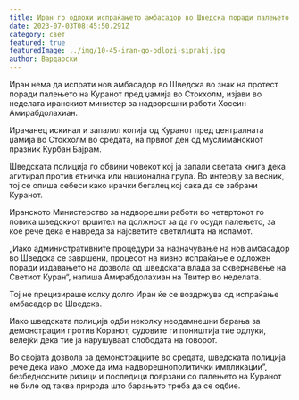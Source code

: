 ```yaml
---
title: Иран го одложи испраќањето амбасадор во Шведска поради палењето на Куранот
date: 2023-07-03T08:45:50.291Z
category: свет
featured: true
featuredImage: ../img/10-45-iran-go-odlozi-siprakj.jpg
author: Вардарски
---
```

Иран нема да испрати нов амбасадор во Шведска во знак на протест поради палењето на Куранот пред џамија во Стокхолм, изјави во неделата иранскиот министер за надворешни работи Хосеин Амирабдолахиан.

Ирачанец искинал и запалил копија од Куранот пред централната џамија во Стокхолм во средата, на првиот ден од муслиманскиот празник Курбан Бајрам.

Шведската полиција го обвини човекот кој ја запали светата книга дека агитирал против етничка или национална група. Во интервју за весник, тој се опиша себеси како ирачки бегалец кој сака да се забрани Куранот.

Иранското Министерство за надворешни работи во четвртокот го повика шведскиот вршител на должност за да го осуди палењето, за кое рече дека е навреда за најсветите светилишта на исламот.

„Иако административните процедури за назначување на нов амбасадор во Шведска се завршени, процесот на нивно испраќање е одложен поради издавањето на дозвола од шведската влада за сквернавење на Светиот Куран“, напиша Амирабдолахиан на Твитер во неделата.

Тој не прецизираше колку долго Иран ќе се воздржува од испраќање амбасадор во Шведска.

Иако шведската полиција одби неколку неодамнешни барања за демонстрации против Коранот, судовите ги поништија тие одлуки, велејќи дека тие ја нарушуваат слободата на говорот.

Во својата дозвола за демонстрациите во средата, шведската полиција рече дека иако „може да има надворешнополитички импликации“, безбедносните ризици и последици поврзани со палењето на Куранот не биле од таква природа што барањето треба да се одбие.